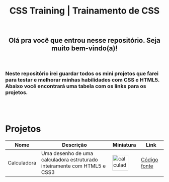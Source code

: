 <h1 align="center">CSS Training | Trainamento de CSS</h1><br>

<h2 align="center">Olá pra você que entrou nesse repositório. Seja muito bem-vindo(a)!</h2><br>

<h3>Neste repositório irei guardar todos os mini projetos que farei para testar e melhorar minhas habilidades com CSS e HTML5. Abaixo você encontrará uma tabela com os links para os projetos.</h3><br><br>

<h1>Projetos</h1>
<table>
  <theader>
    <th>Nome</th>
    <th>Descrição</th>
    <th>Miniatura</th>
    <th>Link</th>
  </theader>
  <tbody>
    <tr>
      <td>Calculadora</td>
      <td>Uma desenho de uma calculadora estruturado inteiramente com HTML5 e CSS3</td>
      <td><img src="https://i.imgur.com/s2LwyNF.png" alt="calculadora" width="50"></td>
      <td><a href="./calculadora.html">Código fonte</a></td>
    </tr>
  </tbody>
</table>